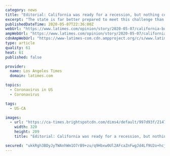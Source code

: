 ```yaml
---
category: news
title: "Editorial: California was ready for a recession, but nothing could have prepared it for coronavirus"
excerpt: "The state is far better prepared to meet this challenge than it was a decade ago. The bad news: It will need help from the feds, and a lot of it."
publishedDateTime: 2020-05-07T22:36:00Z
webUrl: "https://www.latimes.com/opinion/story/2020-05-07/california-budget-54-billion-hole"
ampWebUrl: "https://www.latimes.com/opinion/story/2020-05-07/california-budget-54-billion-hole?_amp=true"
cdnAmpWebUrl: "https://www-latimes-com.cdn.ampproject.org/c/s/www.latimes.com/opinion/story/2020-05-07/california-budget-54-billion-hole?_amp=true"
type: article
quality: 61
heat: 61
published: false

provider:
  name: Los Angeles Times
  domain: latimes.com

topics:
  - Coronavirus in US
  - Coronavirus

tags:
  - US-CA

images:
  - url: "https://ca-times.brightspotcdn.com/dims4/default/997d93f/2147483647/strip/true/crop/2048x1338+0+18/resize/320x209!/quality/90/?url=https%3A%2F%2Fcalifornia-times-brightspot.s3.amazonaws.com%2F3d%2F57%2Fb9af9e42896017854d78bc6e670b%2Fla-michael-flynn-20170214"
    width: 320
    height: 209
    title: "Editorial: California was ready for a recession, but nothing could have prepared it for coronavirus"

secured: "ukkRgh3BDyJyTWAnhWm1O7rB9+zu/q9Hbxw0Ul2AFcaZnFwgJd4Lf9U2o+hcjyrXcSCf5zvQ7ujtnUb4Tjd1tN7+Off8URhbZk6P6fs5Id4r1HVyUqk6d3U27/lVOzdBbG80T79nW3kHpxG1O5nSPmMnMyssFOkZD/R8F3LrVfh8BBR6CBsRbcSu3Z+mjkBldQZQ0MZ84xTu4oHATxli/4g7rGWvSOIWSbNplLtHyeZKHyaBTE50Z5i8YrwM5XAgcZoe0ivK3xvePSmzzQiUq1K8dZkGAP5WLcwUSCU9WjsSBAUfcz+XkZlPkxzzEYIfdN0JC4GQSPXbnJbHDSF/THautoBtkQ/kIdKtxWbpaOCmar5at4pXU/bmsTCmeLpR/+ASuL8VsxX5CfSGULW8F9Pa1zz3vzt2gPkxQkol/Ff64OyyI4zSeKOZH3MTHZmZonatTYYjITuj1hSFuq8D1bh8Crv+kA/CeK6525Br9WY=;Z7Lj9tzF6SNLJE2elb58Dw=="
---
```


